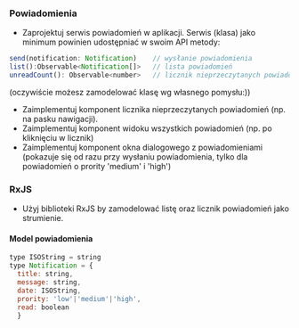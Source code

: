 ### Powiadomienia
- Zaprojektuj serwis powiadomień w aplikacji. Serwis (klasa) jako minimum powinien udostępniać w swoim API metody:
```js 
send(notification: Notification)    // wysłanie powiadomienia
list():Observable<Notification[]>   // lista powiadomień
unreadCount(): Observable<number>   // licznik nieprzeczytanych powiadomień
```
(oczywiście możesz zamodelować klasę wg własnego pomysłu:))
- Zaimplementuj komponent licznika nieprzeczytanych powiadomień (np. na pasku nawigacji).
- Zaimplementuj komponent widoku wszystkich powiadomień (np. po kliknięciu w licznik)
- Zaimplementuj komponent okna dialogowego z powiadomieniami (pokazuje się od razu przy wysłaniu powiadomienia, tylko dla powiadomień o prority 'medium' i 'high')

### RxJS
- Użyj biblioteki RxJS by zamodelować listę oraz licznik powiadomień jako strumienie.

#### Model powiadomienia
```js
type ISOString = string
type Notification = {
  title: string,
  message: string,
  date: ISOString,
  prority: 'low'|'medium'|'high',
  read: boolean
  }
```
